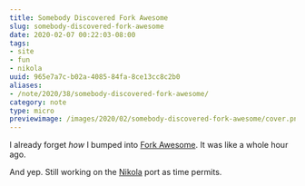 ```yaml
---
title: Somebody Discovered Fork Awesome
slug: somebody-discovered-fork-awesome
date: 2020-02-07 00:22:03-08:00
tags:
- site
- fun
- nikola
uuid: 965e7a7c-b02a-4085-84fa-8ce13cc8c2b0
aliases:
- /note/2020/38/somebody-discovered-fork-awesome/
category: note
type: micro
previewimage: /images/2020/02/somebody-discovered-fork-awesome/cover.png
---
```

I already forget *how* I bumped into [Fork
Awesome](https://forkaweso.me/Fork-Awesome/). It was like a whole hour
ago.

And yep. Still working on the [Nikola](/tags/nikola) port as time
permits.